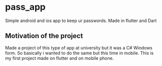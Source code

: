 # pass_app

Simple android and ios app to keep ur passwords. Made in flutter and Dart

## Motivation of the project

Made a project of this type of app at university but it was a C# Windows form. 
So basically i wanted to do the same but this time in mobile. This is my first project
made on flutter and on mobile phone.
